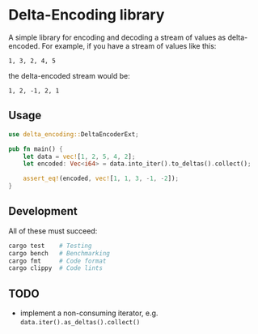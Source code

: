 # Delta-Encoding library

A simple library for encoding and decoding a stream of values as delta-encoded.  For example, if you have a stream of values like this:

```text
1, 3, 2, 4, 5
```

the delta-encoded stream would be:

```text
1, 2, -1, 2, 1
```

## Usage

```rust
use delta_encoding::DeltaEncoderExt;

pub fn main() {
    let data = vec![1, 2, 5, 4, 2];
    let encoded: Vec<i64> = data.into_iter().to_deltas().collect();

    assert_eq!(encoded, vec![1, 1, 3, -1, -2]);
}
```

## Development
All of these must succeed:
```bash
cargo test    # Testing
cargo bench   # Benchmarking
cargo fmt     # Code format
cargo clippy  # Code lints
```

## TODO
* implement a non-consuming iterator, e.g. `data.iter().as_deltas().collect()`

